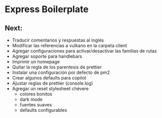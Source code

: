 # Express Boilerplate

## Next:

- Traducir comentarios y respuestas al inglés
- Modificar las referencias a vulkano en la carpeta client
- Agregar configuraciones para activar/desactivar las familias de rutas
- Agregar soporte para handlebars
- Imprimir un homepage
- Quitar la regla de los parentesis de prettier
- Instalar una configuración por defecto de pm2
- Crear algunos defaults para copilot
- Ajustar reglas de prettier (console.log)
- Agregar un reset stylesheet chévere
    - colores bonitos
    - dark mode
    - fuentes suaves
    - defaults configurables
